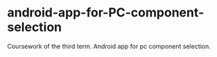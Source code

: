 # android-app-for-PC-component-selection
Coursework of the third term.
Android app for pc component selection.
